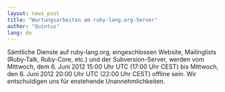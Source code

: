 ```yaml
---
layout: news_post
title: "Wartungsarbeiten am ruby-lang.org-Server"
author: "Quintus"
lang: de
---
```


Sämtliche Dienste auf ruby-lang.org, eingeschlossen Website,
Mailinglists (Ruby-Talk, Ruby-Core, etc.) und der Subversion-Server,
werden vom Mittwoch, dem 6. Juni 2012 15:00 Uhr UTC (17:00 Uhr CEST) bis
Mittwoch, den 6. Juni 2012 20:00 Uhr UTC (22:00 Uhr CEST) offline sein.
Wir entschuldigen uns für enstehende Unannehmlichkeiten.
